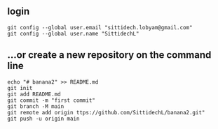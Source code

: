 ## login
```
git config --global user.email "sittidech.lobyam@gmail.com"
git config --global user.name "SittidechL"
```
## …or create a new repository on the command line
```
echo "# banana2" >> README.md
git init
git add README.md
git commit -m "first commit"
git branch -M main
git remote add origin ttps://github.com/SittidechL/banana2.git"
git push -u origin main
```